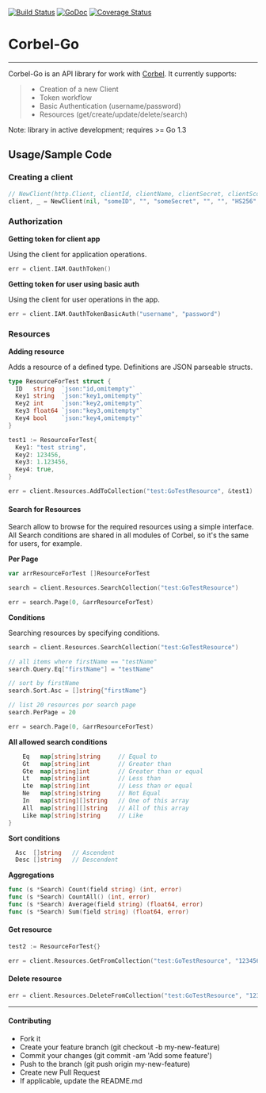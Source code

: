 [![Build Status](https://travis-ci.org/fernandezvara/corbel-go.svg?branch=master)](https://travis-ci.org/fernandezvara/corbel-go)
[![GoDoc](https://godoc.org/github.com/fernandezvara/go-silkroad?status.png)](https://godoc.org/github.com/fernandezvara/corbel-go)
[![Coverage Status](https://coveralls.io/repos/fernandezvara/corbel-go/badge.svg?branch=master)](https://coveralls.io/r/fernandezvara/corbel-go?branch=master)

# **Corbel-Go**
-----

Corbel-Go is an API library for work with [Corbel](http://opensource.bq.com/). It currently supports:

  > - Creation of a new Client
  > - Token workflow
  > - Basic Authentication (username/password)
  > - Resources (get/create/update/delete/search)

Note: library in active development; requires >= Go 1.3


## **Usage/Sample Code**

### **Creating a client**

```Go
// NewClient(http.Client, clientId, clientName, clientSecret, clientScopes, clientDomain, JWTSigningMethod, tokenExpirationTime)
client, _ = NewClient(nil, "someID", "", "someSecret", "", "", "HS256", 3000)
```

### **Authorization**

**Getting token for client app**

Using the client for application operations.

```Go
err = client.IAM.OauthToken()
```

**Getting token for user using basic auth**

Using the client for user operations in the app.

```Go
err = client.IAM.OauthTokenBasicAuth("username", "password")
```
### **Resources**

**Adding resource**

Adds a resource of a defined type. Definitions are JSON parseable structs.

```Go
type ResourceForTest struct {
  ID   string  `json:"id,omitempty"`
  Key1 string  `json:"key1,omitempty"`
  Key2 int     `json:"key2,omitempty"`
  Key3 float64 `json:"key3,omitempty"`
  Key4 bool    `json:"key4,omitempty"`
}

test1 := ResourceForTest{
  Key1: "test string",
  Key2: 123456,
  Key3: 1.123456,
  Key4: true,
}

err = client.Resources.AddToCollection("test:GoTestResource", &test1)
```

#### **Search for Resources**

Search allow to browse for the required resources using a simple interface.
All Search conditions are shared in all modules of Corbel, so it's the same for users, for example.

**Per Page**

```Go
var arrResourceForTest []ResourceForTest

search = client.Resources.SearchCollection("test:GoTestResource")

err = search.Page(0, &arrResourceForTest)
```

**Conditions**

Searching resources by specifying conditions.

```Go
search = client.Resources.SearchCollection("test:GoTestResource")

// all items where firstName == "testName"
search.Query.Eq["firstName"] = "testName"

// sort by firstName
search.Sort.Asc = []string{"firstName"}

// list 20 resources por search page
search.PerPage = 20

err = search.Page(0, &arrResourceForTest)
```

**All allowed search conditions**

```Go
	Eq   map[string]string     // Equal to
	Gt   map[string]int        // Greater than
	Gte  map[string]int        // Greater than or equal
	Lt   map[string]int        // Less than
	Lte  map[string]int        // Less than or equal
	Ne   map[string]string     // Not Equal
	In   map[string][]string   // One of this array
	All  map[string][]string   // All of this array
	Like map[string]string     // Like
}
```

**Sort conditions**

```Go
  Asc  []string   // Ascendent
  Desc []string   // Descendent
```

**Aggregations**

```Go
func (s *Search) Count(field string) (int, error)
func (s *Search) CountAll() (int, error)
func (s *Search) Average(field string) (float64, error)
func (s *Search) Sum(field string) (float64, error)
```

#### **Get resource**

```Go
test2 := ResourceForTest{}

err = client.Resources.GetFromCollection("test:GoTestResource", "1234567890abcdef", &test2)
```

#### **Delete resource**

```Go
err = client.Resources.DeleteFromCollection("test:GoTestResource", "1234567890abcdef")
```


----

#### **Contributing**

 - Fork it
 - Create your feature branch (git checkout -b my-new-feature)
 - Commit your changes (git commit -am 'Add some feature')
 - Push to the branch (git push origin my-new-feature)
 - Create new Pull Request
 - If applicable, update the README.md
